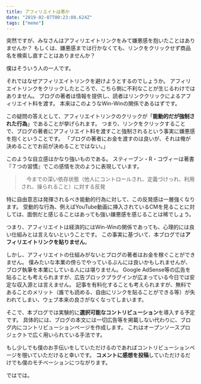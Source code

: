 ```yaml
---
title: アフィリエイトは悪か
date: "2019-02-07T00:23:08.624Z"
tags: ["memo"]
---
```


突然ですが、みなさんはアフィリエイトリンクをみて嫌悪感を抱いたことはありませんか？
もしくは、嫌悪感までは行かなくても、リンクをクリックせず商品名を検索し直すことはありませんか？

僕はそういう人の一人です。

それではなぜアフィリエイトリンクを避けようとするのでしょうか。
アフィリエイトリンクをクリックしたところで、こちら側に不利なことが生じるわけではありません。
ブログの著者は情報を提供し、読者はリンククリックによるアフィリエイト料を渡す。
本来はこのようなWin-Winの関係であるはずです。

この疑問の答えとして、アフィリエイトリンクのクリックが「**能動的だが強制された行為**」であることが挙げられます。
つまり、リンクをクリックすることで、ブログの著者にアフィリエイト料を渡すこと強制されるという事実に嫌悪感を抱くということです。
「ブログの著者にお金を渡すのは良いが、それは俺が決めることでお前が決めることではない。」

このような自立感はかなり強いものである。
スティーブン・R・コヴィーは著書『７つの習慣』でこの感情を次のように表現しています。

>　今までの深い依存状態（他人にコントロールされ、定義づけっれ、利用され、操られること）に対する反発

特に自由意志は発揮されるべき能動的行為に対して、この反発感は一層強くなります。
受動的な行為、例えばYouTube動画に挿入されているCMを見ることに対しては、面倒だと感じることはあっても強い嫌悪感を感じることは稀でしょう。

つまり、アフィリエイトは経済的にはWin-Winの関係であっても、心理的には良い仕組みとは言えないということです。
この事実に基づいて、本ブログでは**アフィリエイトリンクを貼りません**。

しかし、アフィリエイトの仕組みがないとブログの著者はお金を稼ぐことができません。
僕みたいな本業の傍らでやっているぶんには良いかもしれませんが、ブログ執筆を本業にしている人には堪りません。
Google AdSense等の広告を貼ることも考えられますが、広告ブロックプラグインが広まっている今日では安定な収入源とは言えません。
記事を有料化することも考えられますが、無料であることのメリット（誰でも読める、自由にリンクを貼ることができる等）が失われてしまい、ウェブ本来の良さがなくなってしまいます。

そこで、本ブログでは実験的に**選択可能なコントリビューション**を導入する予定です。
具体的には、ブログの本文には一切広告等を掲載しない代わりに、ブログ内にコントリビューションページを作成します。
これはオープンソースプロジェクトで広く用いられている手法です。

もし少しでも僕のお手伝いをしていただけるのであればコントリビューションページを覗いていただけると幸いです。
**コメントに感想を投稿**していただけるだけでも僕のモチベーションにつながります。

ではでは。
